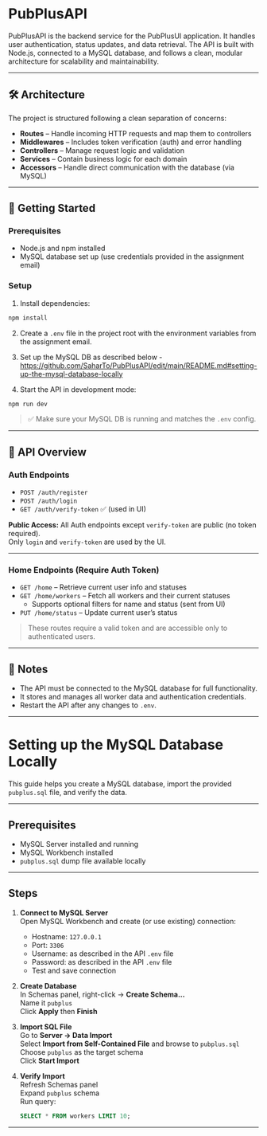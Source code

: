 # PubPlusAPI

PubPlusAPI is the backend service for the PubPlusUI application. It handles user authentication, status updates, and data retrieval. The API is built with Node.js, connected to a MySQL database, and follows a clean, modular architecture for scalability and maintainability.

---

## 🛠 Architecture

The project is structured following a clean separation of concerns:

- **Routes** – Handle incoming HTTP requests and map them to controllers  
- **Middlewares** – Includes token verification (auth) and error handling  
- **Controllers** – Manage request logic and validation  
- **Services** – Contain business logic for each domain  
- **Accessors** – Handle direct communication with the database (via MySQL)

---

## 🚀 Getting Started

### Prerequisites

- Node.js and npm installed  
- MySQL database set up (use credentials provided in the assignment email)

### Setup

1. Install dependencies:

```bash
npm install
```

2. Create a `.env` file in the project root with the environment variables from the assignment email.

3. Set up the MySQL DB as described below - https://github.com/SaharTo/PubPlusAPI/edit/main/README.md#setting-up-the-mysql-database-locally

4. Start the API in development mode:

```bash
npm run dev
```

> ✅ Make sure your MySQL DB is running and matches the `.env` config.

---

## 🔐 API Overview

### Auth Endpoints

- `POST /auth/register`  
- `POST /auth/login`  
- `GET /auth/verify-token` ✅ (used in UI)

**Public Access:** All Auth endpoints except `verify-token` are public (no token required).  
Only `login` and `verify-token` are used by the UI.

---

### Home Endpoints (Require Auth Token)

- `GET /home` – Retrieve current user info and statuses  
- `GET /home/workers` – Fetch all workers and their current statuses  
  - Supports optional filters for name and status (sent from UI)
- `PUT /home/status` – Update current user’s status

> These routes require a valid token and are accessible only to authenticated users.

---

## 📌 Notes

- The API must be connected to the MySQL database for full functionality.  
- It stores and manages all worker data and authentication credentials.  
- Restart the API after any changes to `.env`.


---



# Setting up the MySQL Database Locally

This guide helps you create a MySQL database, import the provided `pubplus.sql` file, and verify the data.

---

## Prerequisites

- MySQL Server installed and running  
- MySQL Workbench installed  
- `pubplus.sql` dump file available locally

---

## Steps

1. **Connect to MySQL Server**  
   Open MySQL Workbench and create (or use existing) connection:  
   - Hostname: `127.0.0.1`  
   - Port: `3306`  
   - Username: as described in the API `.env` file  
   - Password: as described in the API `.env` file  
   - Test and save connection  

2. **Create Database**  
   In Schemas panel, right-click → **Create Schema...**  
   Name it `pubplus`  
   Click **Apply** then **Finish**

3. **Import SQL File**  
   Go to **Server → Data Import**  
   Select **Import from Self-Contained File** and browse to `pubplus.sql`  
   Choose `pubplus` as the target schema  
   Click **Start Import**

4. **Verify Import**  
   Refresh Schemas panel  
   Expand `pubplus` schema  
   Run query:  
   ```sql
   SELECT * FROM workers LIMIT 10;

---
